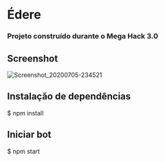 # Édere
### Projeto construído durante o Mega Hack 3.0

## Screenshot
![Screenshot_20200705-234521](https://user-images.githubusercontent.com/51159478/86551080-78810e00-bf1a-11ea-85ed-0f7fb6824114.jpg)

## Instalação de dependências
$ npm install


## Iniciar bot
$ npm start
